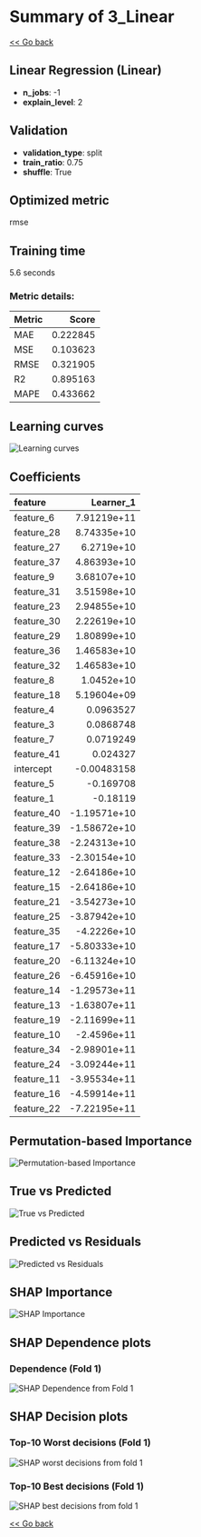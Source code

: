 # Summary of 3_Linear

[<< Go back](../README.md)


## Linear Regression (Linear)
- **n_jobs**: -1
- **explain_level**: 2

## Validation
 - **validation_type**: split
 - **train_ratio**: 0.75
 - **shuffle**: True

## Optimized metric
rmse

## Training time

5.6 seconds

### Metric details:
| Metric   |    Score |
|:---------|---------:|
| MAE      | 0.222845 |
| MSE      | 0.103623 |
| RMSE     | 0.321905 |
| R2       | 0.895163 |
| MAPE     | 0.433662 |



## Learning curves
![Learning curves](learning_curves.png)

## Coefficients
| feature    |    Learner_1 |
|:-----------|-------------:|
| feature_6  |  7.91219e+11 |
| feature_28 |  8.74335e+10 |
| feature_27 |  6.2719e+10  |
| feature_37 |  4.86393e+10 |
| feature_9  |  3.68107e+10 |
| feature_31 |  3.51598e+10 |
| feature_23 |  2.94855e+10 |
| feature_30 |  2.22619e+10 |
| feature_29 |  1.80899e+10 |
| feature_36 |  1.46583e+10 |
| feature_32 |  1.46583e+10 |
| feature_8  |  1.0452e+10  |
| feature_18 |  5.19604e+09 |
| feature_4  |  0.0963527   |
| feature_3  |  0.0868748   |
| feature_7  |  0.0719249   |
| feature_41 |  0.024327    |
| intercept  | -0.00483158  |
| feature_5  | -0.169708    |
| feature_1  | -0.18119     |
| feature_40 | -1.19571e+10 |
| feature_39 | -1.58672e+10 |
| feature_38 | -2.24313e+10 |
| feature_33 | -2.30154e+10 |
| feature_12 | -2.64186e+10 |
| feature_15 | -2.64186e+10 |
| feature_21 | -3.54273e+10 |
| feature_25 | -3.87942e+10 |
| feature_35 | -4.2226e+10  |
| feature_17 | -5.80333e+10 |
| feature_20 | -6.11324e+10 |
| feature_26 | -6.45916e+10 |
| feature_14 | -1.29573e+11 |
| feature_13 | -1.63807e+11 |
| feature_19 | -2.11699e+11 |
| feature_10 | -2.4596e+11  |
| feature_34 | -2.98901e+11 |
| feature_24 | -3.09244e+11 |
| feature_11 | -3.95534e+11 |
| feature_16 | -4.59914e+11 |
| feature_22 | -7.22195e+11 |


## Permutation-based Importance
![Permutation-based Importance](permutation_importance.png)
## True vs Predicted

![True vs Predicted](true_vs_predicted.png)


## Predicted vs Residuals

![Predicted vs Residuals](predicted_vs_residuals.png)



## SHAP Importance
![SHAP Importance](shap_importance.png)

## SHAP Dependence plots

### Dependence (Fold 1)
![SHAP Dependence from Fold 1](learner_fold_0_shap_dependence.png)

## SHAP Decision plots

### Top-10 Worst decisions (Fold 1)
![SHAP worst decisions from fold 1](learner_fold_0_shap_worst_decisions.png)
### Top-10 Best decisions (Fold 1)
![SHAP best decisions from fold 1](learner_fold_0_shap_best_decisions.png)

[<< Go back](../README.md)
